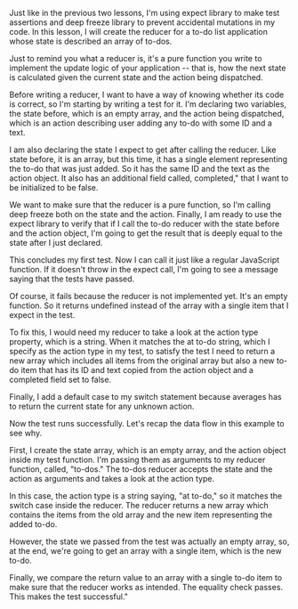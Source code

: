 

Just like in the previous two lessons, I'm using expect library to make test assertions and deep freeze library to prevent accidental mutations in my code. In this lesson, I will create the reducer for a to-do list application whose state is described an array of to-dos.

Just to remind you what a reducer is, it's a pure function you write to implement the update logic of your application -- that is, how the next state is calculated given the current state and the action being dispatched.

Before writing a reducer, I want to have a way of knowing whether its code is correct, so I'm starting by writing a test for it. I'm declaring two variables, the state before, which is an empty array, and the action being dispatched, which is an action describing user adding any to-do with some ID and a text.

I am also declaring the state I expect to get after calling the reducer. Like state before, it is an array, but this time, it has a single element representing the to-do that was just added. So it has the same ID and the text as the action object. It also has an additional field called, completed," that I want to be initialized to be false.

We want to make sure that the reducer is a pure function, so I'm calling deep freeze both on the state and the action. Finally, I am ready to use the expect library to verify that if I call the to-do reducer with the state before and the action object, I'm going to get the result that is deeply equal to the state after I just declared.

This concludes my first test. Now I can call it just like a regular JavaScript function. If it doesn't throw in the expect call, I'm going to see a message saying that the tests have passed.

Of course, it fails because the reducer is not implemented yet. It's an empty function. So it returns undefined instead of the array with a single item that I expect in the test.

To fix this, I would need my reducer to take a look at the action type property, which is a string. When it matches the at to-do string, which I specify as the action type in my test, to satisfy the test I need to return a new array which includes all items from the original array but also a new to-do item that has its ID and text copied from the action object and a completed field set to false.

Finally, I add a default case to my switch statement because averages has to return the current state for any unknown action.

Now the test runs successfully. Let's recap the data flow in this example to see why.

First, I create the state array, which is an empty array, and the action object inside my test function. I'm passing them as arguments to my reducer function, called, "to-dos." The to-dos reducer accepts the state and the action as arguments and takes a look at the action type.

In this case, the action type is a string saying, "at to-do," so it matches the switch case inside the reducer. The reducer returns a new array which contains the items from the old array and the new item representing the added to-do.

However, the state we passed from the test was actually an empty array, so, at the end, we're going to get an array with a single item, which is the new to-do.

Finally, we compare the return value to an array with a single to-do item to make sure that the reducer works as intended. The equality check passes. This makes the test successful."